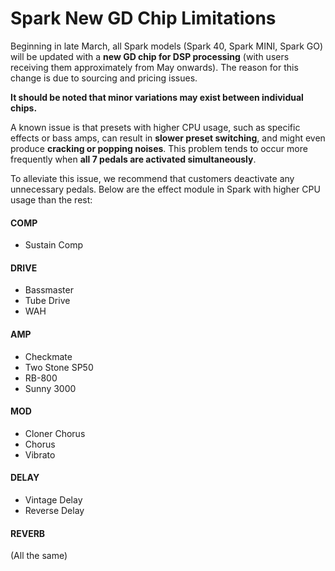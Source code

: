 # Spark New GD Chip Limitations
Beginning in late March, all Spark models (Spark 40, Spark MINI, Spark GO) will be updated with a **new GD chip for DSP processing** (with users receiving them approximately from May onwards). The reason for this change is due to sourcing and pricing issues. 

**It should be noted that minor variations may exist between individual chips.**

A known issue is that presets with higher CPU usage, such as specific effects or bass amps, can result in **slower preset switching**, and might even produce **cracking or popping noises**. This problem tends to occur more frequently when **all 7 pedals are activated simultaneously**.

To alleviate this issue, we recommend that customers deactivate any unnecessary pedals. Below are the effect module in Spark with higher CPU usage than the rest:

#### COMP
- Sustain Comp

#### DRIVE
- Bassmaster
- Tube Drive
- WAH

#### AMP
- Checkmate
- Two Stone SP50
- RB-800
- Sunny 3000

#### MOD
- Cloner Chorus
- Chorus
- Vibrato

#### DELAY
- Vintage Delay
- Reverse Delay

#### REVERB
(All the same)